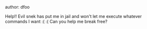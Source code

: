 author: dfoo

Help!! Evil snek has put me in jail and won't let me execute whatever commands I want :( :( Can you help me break free?
